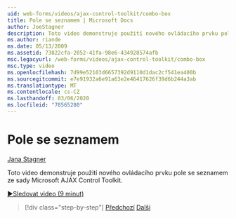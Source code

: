 ```yaml
---
uid: web-forms/videos/ajax-control-toolkit/combo-box
title: Pole se seznamem | Microsoft Docs
author: JoeStagner
description: Toto video demonstruje použití nového ovládacího prvku pole se seznamem ze sady Microsoft AJAX Control Toolkit.
ms.author: riande
ms.date: 05/13/2009
ms.assetid: 73822cfa-2052-41fa-98e6-434928574afb
msc.legacyurl: /web-forms/videos/ajax-control-toolkit/combo-box
msc.type: video
ms.openlocfilehash: 7d99e52103d6657392d9110d1dac2cf541ea400b
ms.sourcegitcommit: e7e91932a6e91a63e2e46417626f39d6b244a3ab
ms.translationtype: MT
ms.contentlocale: cs-CZ
ms.lasthandoff: 03/06/2020
ms.locfileid: "78565280"
---
```

# <a name="combo-box"></a>Pole se seznamem

[Jana Stagner](https://github.com/JoeStagner)

Toto video demonstruje použití nového ovládacího prvku pole se seznamem ze sady Microsoft AJAX Control Toolkit.

[&#9654;Sledovat video (9 minut)](https://channel9.msdn.com/Blogs/ASP-NET-Site-Videos/combo-box)

> [!div class="step-by-step"]
> [Předchozí](color-picker.md)
> [Další](editor-control.md)
